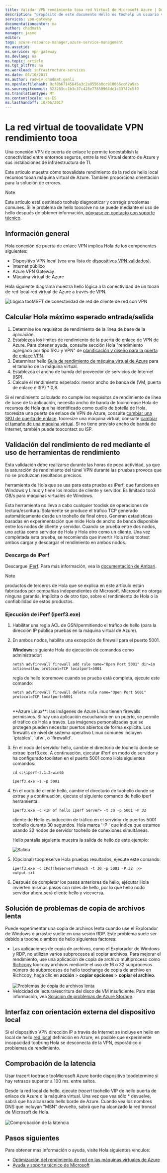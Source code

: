 ```yaml
---
title: Validar VPN rendimiento tooa red Virtual de Microsoft Azure | Documentos de Microsoft
description: "propósito de este documento Hello es toohelp un usuario validar el rendimiento de la red de Hola desde su tooan de recursos locales máquina virtual de Azure."
services: vpn-gateway
documentationcenter: na
author: chadmath
manager: jasmc
editor: 
tags: azure-resource-manager,azure-service-management
ms.assetid: 
ms.service: vpn-gateway
ms.devlang: na
ms.topic: article
ms.tgt_pltfrm: na
ms.workload: infrastructure-services
ms.date: 04/10/2017
ms.author: radwiv;chadmat;genli
ms.openlocfilehash: 9cf0b67145645a3c2a9556b0cc910066cc62a9ab
ms.sourcegitcommit: 523283cc1b3c37c428e77850964dc1c33742c5f0
ms.translationtype: MT
ms.contentlocale: es-ES
ms.lasthandoff: 10/06/2017
---
```

# <a name="how-toovalidate-vpn-throughput-tooa-virtual-network"></a>La red virtual de toovalidate VPN rendimiento tooa

Una conexión VPN de puerta de enlace le permite tooestablish la conectividad entre entornos seguros, entre la red Virtual dentro de Azure y sus instalaciones de infraestructura de TI.

Este artículo muestra cómo toovalidate rendimiento de la red de hello local recursos tooan máquina virtual de Azure. También proporciona orientación para la solución de errores.

>[!NOTE]
>Este artículo está destinado toohelp diagnosticar y corregir problemas comunes. Si le problema de hello toosolve no se puede mediante el uso de hello después de obtener información, [póngase en contacto con soporte técnico](https://portal.azure.com/?#blade/Microsoft_Azure_Support/HelpAndSupportBlade).
>
>

## <a name="overview"></a>Información general

Hola conexión de puerta de enlace VPN implica Hola de los componentes siguientes:

- Dispositivo VPN local (vea una lista de [dispositivos VPN validados)](vpn-gateway-about-vpn-devices.md#devicetable).
- Internet público
- Azure VPN Gateway
- Máquina virtual de Azure

Hola siguiente diagrama muestra hello lógica a la conectividad de un tooan de red local red virtual de Azure a través de VPN.

![Lógica tooMSFT de conectividad de red de cliente de red con VPN](./media/vpn-gateway-validate-throughput-to-vnet/VPNPerf.png)

## <a name="calculate-hello-maximum-expected-ingressegress"></a>Calcular Hola máximo esperado entrada/salida

1.  Determine los requisitos de rendimiento de la línea de base de la aplicación.
2.  Establezca los límites de rendimiento de la puerta de enlace de VPN de Azure. Para obtener ayuda, consulte sección Hola "rendimiento agregado por tipo SKU y VPN" de [planificación y diseño para la puerta de enlace VPN](vpn-gateway-plan-design.md).
3.  Determinar hello [Guía de rendimiento de máquina virtual de Azure](../virtual-machines/virtual-machines-windows-sizes.md) para el tamaño de la máquina virtual.
4.  Establezca el ancho de banda del proveedor de servicios de Internet (ISP).
5.  Calcule el rendimiento esperado: menor ancho de banda de (VM, puerta de enlace e ISP) * 0,8.

Si el rendimiento calculado no cumple los requisitos de rendimiento de línea de base de la aplicación, necesita ancho de banda de tooincrease Hola de recursos de Hola que ha identificado como cuello de botella de Hola. tooresize una puerta de enlace de VPN de Azure, consulte [cambiar una SKU de puerta de enlace](https://docs.microsoft.com/en-us/azure/vpn-gateway/vpn-gateway-about-vpn-gateway-settings.md#gwsku). tooresize una máquina virtual, consulte [cambiar el tamaño de una máquina virtual](../virtual-machines/virtual-machines-windows-resize-vm.md). Si no tiene previsto ancho de banda de Internet, también puede toocontact su ISP.

## <a name="validate-network-throughput-by-using-performance-tools"></a>Validación del rendimiento de red mediante el uso de herramientas de rendimiento

Esta validación debe realizarse durante las horas de poca actividad, ya que la saturación de rendimiento del túnel VPN durante las pruebas provoca que no se produzcan resultados precisos.

herramienta de Hola que se usa para esta prueba es iPerf, que funciona en Windows y Linux y tiene los modos de cliente y servidor. Es limitado too3 GB/s para máquinas virtuales de Windows.

Esta herramienta no lleva a cabo cualquier toodisk de operaciones de lectura/escritura. Solamente se produce el tráfico TCP generado automáticamente desde un toohello de final otros. Generan estadísticas basadas en experimentación que mide Hola de ancho de banda disponible entre los nodos de cliente y servidor. Cuando se prueba entre dos nodos, uno actúa como servidor de Hola y Hola otro como un cliente. Una vez completada esta prueba, se recomienda que invertir Hola roles tootest ambos cargar y descargar el rendimiento en ambos nodos.

### <a name="download-iperf"></a>Descarga de iPerf
Descargue [iPerf](https://iperf.fr/download/iperf_3.1/iperf-3.1.2-win64.zip). Para más información, vea la [documentación de Ambari](https://iperf.fr/iperf-doc.php).

 >[!NOTE]
 >productos de terceros de Hola que se explica en este artículo están fabricados por compañías independientes de Microsoft. Microsoft no otorga ninguna garantía, implícita o de otro tipo, sobre el rendimiento de Hola o la confiabilidad de estos productos.
 >
 >

### <a name="run-iperf-iperf3exe"></a>Ejecución de iPerf (iperf3.exe)
1. Habilitar una regla ACL de GSN/permitiendo el tráfico de hello (para la dirección IP pública pruebas en la máquina virtual de Azure).

2. En ambos nodos, habilite una excepción de firewall para el puerto 5001.

    **Windows:** siguiente Hola de ejecución de comandos como administrador:

    ```CMD
    netsh advfirewall firewall add rule name="Open Port 5001" dir=in action=allow protocol=TCP localport=5001
    ```

    regla de hello tooremove cuando se prueba está completa, ejecute este comando:

    ```CMD
    netsh advfirewall firewall delete rule name="Open Port 5001" protocol=TCP localport=5001
    ```
    </br>
    **Azure Linux**: las imágenes de Azure Linux tienen firewalls permisivos. Si hay una aplicación escuchando en un puerto, se permite el tráfico de Hola a través. Las imágenes personalizadas que se protegen pueden necesitar puertos abiertos de forma explícita. Los firewalls de nivel de sistema operativo Linux comunes incluyen `iptables`, `ufw`, o `firewalld`.

3. En el nodo del servidor hello, cambie el directorio de toohello donde se extrae iperf3.exe. A continuación, ejecutar iPerf en modo de servidor y ha configurado toolisten en el puerto 5001 como Hola siguientes comandos:

     ```CMD
     cd c:\iperf-3.1.2-win65

     iperf3.exe -s -p 5001
     ```

4. En el nodo de cliente hello, cambie el directorio de toohello donde se extrae y a continuación, ejecute el siguiente comando de hello iperf herramienta:

    ```CMD
    iperf3.exe -c <IP of hello iperf Server> -t 30 -p 5001 -P 32
    ```

    cliente de Hello es inducción de tráfico en el servidor de puertos 5001 toohello durante 30 segundos. Hola marca '-P ' que indica que estamos usando 32 nodos de servidor toohello de conexiones simultáneas.

    Hello pantalla siguiente muestra la salida de hello de este ejemplo:

    ![Salida](./media/vpn-gateway-validate-throughput-to-vnet/06theoutput.png)

5. (Opcional) toopreserve Hola pruebas resultados, ejecute este comando:

    ```CMD
    iperf3.exe -c IPofTheServerToReach -t 30 -p 5001 -P 32  >> output.txt
    ```

6. Después de completar los pasos anteriores de hello, ejecutar Hola invierten mismos pasos con roles de hello, por lo que hello nodo servidor ahora será cliente hello y viceversa.

## <a name="address-slow-file-copy-issues"></a>Solución de problemas de copia de archivos lenta
Puede experimentar una copia de archivos lenta cuando use el Explorador de Windows o arrastre suelte en una sesión RDP. Este problema suele ser debido a tooone o ambos de hello siguientes factores:

- Las aplicaciones de copia de archivos, como el Explorador de Windows y RDP, no utilizan varios subprocesos al copiar archivos. Para mejorar el rendimiento, use una aplicación de copia de archivo multiproceso como [Richcopy](https://technet.microsoft.com/en-us/magazine/2009.04.utilityspotlight.aspx) toocopy archivos mediante el uso de 16 o 32 subprocesos. número de subprocesos de hello toochange de copia de archivo en Richcopy, haga clic en **acción** > **copiar opciones** > **copiar el archivo**.<br><br>
![Problemas de copia de archivos lenta](./media/vpn-gateway-validate-throughput-to-vnet/Richcopy.png)<br>
- Velocidad de lectura/escritura del disco de VM insuficiente. Para más información, vea [Solución de problemas de Azure Storage](../storage/common/storage-e2e-troubleshooting.md).

## <a name="on-premises-device-external-facing-interface"></a>Interfaz con orientación externa del dispositivo local
Si el dispositivo VPN dirección IP a través de Internet se incluye en hello en local de hello [red local](vpn-gateway-howto-site-to-site-resource-manager-portal.md#LocalNetworkGateway) definición en Azure, es posible que experimente incapacidad toobring Hola se desconecta de la VPN, esporádico o problemas de rendimiento.

## <a name="checking-latency"></a>Comprobación de la latencia
Usar tracert tootrace tooMicrosoft Azure borde dispositivo toodetermine si hay retrasos superior a 100 ms. entre saltos.

Desde la red local de hello, ejecute *tracert* toohello VIP de hello puerta de enlace de Azure o la máquina virtual. Una vez que vea sólo * devuelve, sabrá que ha alcanzado hello borde de Azure. Cuando vea los nombres DNS que incluyan "MSN" devuelto, sabrá que ha alcanzado la red troncal de Microsoft de Hola.<br><br>
![Comprobación de la latencia](./media/vpn-gateway-validate-throughput-to-vnet/08checkinglatency.png)

## <a name="next-steps"></a>Pasos siguientes
Para obtener más información o ayuda, visite Hola siguientes vínculos:

- [Optimización del rendimiento de red en las máquinas virtuales de Azure](../virtual-network/virtual-network-optimize-network-bandwidth.md)
- [Ayuda y soporte técnico de Microsoft](https://portal.azure.com/?#blade/Microsoft_Azure_Support/HelpAndSupportBlade)
